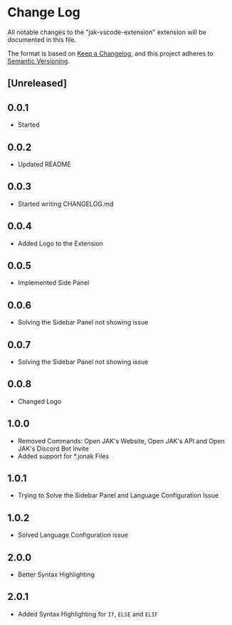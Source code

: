 # Change Log

All notable changes to the "jak-vscode-extension" extension will be documented in this file.

The format is based on [Keep a Changelog](https://keepachangelog.com/en/1.0.0/),
and this project adheres to [Semantic Versioning](https://semver.org/spec/v2.0.0.html).

## [Unreleased]

## 0.0.1

-   Started

## 0.0.2

-   Updated README

## 0.0.3

-   Started writing CHANGELOG.md

## 0.0.4

-   Added Logo to the Extension

## 0.0.5

-   Implemented Side Panel

## 0.0.6

-   Solving the Sidebar Panel not showing issue

## 0.0.7

-   Solving the Sidebar Panel not showing issue

## 0.0.8

-   Changed Logo

## 1.0.0

-   Removed Commands: Open JAK's Website, Open JAK's API and Open JAK's Discord Bot Invite
-   Added support for \*.jonak Files

## 1.0.1

-   Trying to Solve the Sidebar Panel and Language Configuration Issue

## 1.0.2

-   Solved Language Configuration issue

## 2.0.0

-   Better Syntax Highlighting

## 2.0.1

-	Added Syntax Highlighting for `If`, `ELSE` and `ELIF`
